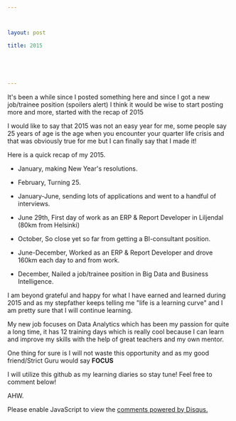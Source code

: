 ```yaml
---



layout: post

title: 2015





---
```




It's been a while since I posted something here and since I got a new job/trainee position (spoilers alert) I think it would be wise to start posting more and more, started with the recap of 2015



I would like to say that 2015 was not an easy year for me, some people say 25 years of age is the age when you encounter your quarter life crisis and that was obviously true for me but I can finally say that I made it!



Here is a quick recap of my 2015.

- January, making New Year's resolutions.

- February, Turning 25.

- January-June, sending lots of applications and went to a handful of interviews.

- June 29th, First day of work as an ERP & Report Developer in Liljendal (80km from Helsinki)

- October, So close yet so far from getting a BI-consultant position.

- June-December, Worked as an ERP & Report Developer and drove 160km each day to and from work.

- December, Nailed a job/trainee position in Big Data and Business Intelligence.



I am beyond grateful and happy for what I have earned and learned during 2015 and as my stepfather keeps telling me "life is a learning curve" and I am pretty sure that I will continue learning.



My new job focuses on Data Analytics which has been my passion for quite a long time, it has 12 training days which is really cool because I can learn and improve my skills with the help of great teachers and my own mentor.



One thing for sure is I will not waste this opportunity and as my good friend/Strict Guru would say **FOCUS**



I will utilize this github as my learning diaries so stay tune!
Feel free to comment below!



AHW.

<div id="disqus_thread"></div>
<script type="text/javascript">
    /* * * CONFIGURATION VARIABLES * * */
    var disqus_shortname = 'arintole';
    
    /* * * DON'T EDIT BELOW THIS LINE * * */
    (function() {
        var dsq = document.createElement('script'); dsq.type = 'text/javascript'; dsq.async = true;
        dsq.src = '//' + disqus_shortname + '.disqus.com/embed.js';
        (document.getElementsByTagName('head')[0] || document.getElementsByTagName('body')[0]).appendChild(dsq);
    })();
</script>
<noscript>Please enable JavaScript to view the <a href="https://disqus.com/?ref_noscript" rel="nofollow">comments powered by Disqus.</a></noscript>
